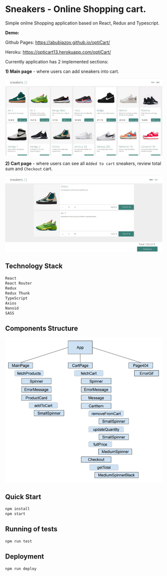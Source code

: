 # Sneakers - Online Shopping cart.

Simple online Shopping application based on React, Redux and Typescript.

**Demo:**

Github Pages: https://abubjazov.github.io/optiCart/

Heroku: https://opticart13.herokuapp.com/optiCart/

Currently application has 2 implemented sections:

**1) Main page** - where users can add sneakers into cart.

![LANDING](docs/main.jpg)

**2) Cart page** - where users can see all `Added to cart` sneakers, review total sum and `Checkout` cart.

![LANDING](docs/cart.jpg)

## Technology Stack

```
React
React Router
Redux
Redux Thunk
TypeScript
Axios
Nanoid
SASS
```

## Components Structure

![LANDING](docs/components_tree.png)

## Quick Start

```
npm install
npm start
```

## Running of tests

```
npm run test
```

## Deployment

```
npm run deploy
```
